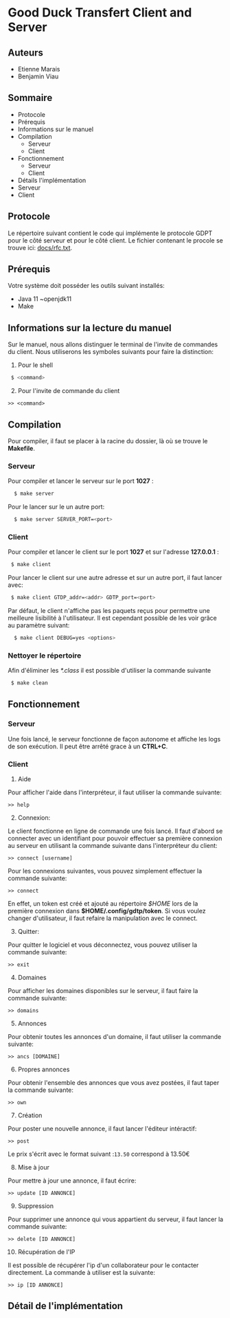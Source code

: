 # Good Duck Transfert Client and Server

## Auteurs
* Etienne Marais
* Benjamin Viau

## Sommaire

 - Protocole
 - Prérequis
 - Informations sur le manuel
 - Compilation
    - Serveur
    - Client
 - Fonctionnement
    - Serveur
    - Client
 - Détails l'implémentation
  - Serveur
  - Client

## Protocole
Le répertoire suivant contient le code qui implémente le protocole GDPT pour le côté serveur et pour le côté client.
Le fichier contenant le procole se trouve ici: [docs/rfc.txt](docs/rfc.txt).

## Prérequis

Votre système doit posséder les outils suivant installés:
- Java 11 ~openjdk11
- Make

## Informations sur la lecture du manuel

Sur le manuel, nous allons distinguer le terminal de l'invite de commandes du client. Nous utiliserons les symboles suivants
pour faire la distinction:
1. Pour le shell

```sh
 $ <command>
```

2. Pour l'invite de commande du client
```
>> <command>
```

## Compilation

Pour compiler, il faut se placer à la racine du dossier, là où se trouve le **Makefile**.


### Serveur

Pour compiler et lancer le serveur sur le port **1027** :
```sh
  $ make server
```
Pour le lancer sur le un autre port:
```sh
  $ make server SERVER_PORT=<port>
```

### Client

Pour compiler et lancer le client sur le port **1027** et sur l'adresse **127.0.0.1** :
```sh
 $ make client
```
Pour lancer le client sur une autre adresse et sur un autre port, il faut lancer avec:
```sh
 $ make client GTDP_addr=<addr> GDTP_port=<port>
```

Par défaut, le client n'affiche pas les paquets reçus pour permettre une meilleure lisibilité
à l'utilisateur. Il est cependant possible de les voir grâce au paramètre suivant:
```sh
  $ make client DEBUG=yes <options>
```

### Nettoyer le répertoire

Afin d'éliminer les *\*.class* il est possible d'utiliser la commande suivante
```sh
 $ make clean
```

## Fonctionnement

### Serveur

Une fois lancé, le serveur fonctionne de façon autonome et affiche les logs
de son exécution. Il peut être arrêté grace à un **CTRL+C**.

### Client

1. Aide

Pour afficher l'aide dans l'interpréteur, il faut utiliser la commande suivante:
```
>> help
```

2. Connexion:

Le client fonctionne en ligne de commande une fois lancé. Il faut d'abord se connecter
avec un identifiant pour pouvoir effectuer sa première connexion au serveur en utilisant
la commande suivante dans l'interpréteur du client:
```
>> connect [username]
```
Pour les connexions suivantes, vous pouvez simplement effectuer la commande suivante:
```
>> connect
```
En effet, un token est créé et ajouté au répertoire *\$HOME* lors de la première connexion
dans **\$HOME/.config/gdtp/token**. Si vous voulez changer d'utilisateur, il faut refaire
la manipulation avec le connect.

3. Quitter:

Pour quitter le logiciel et vous déconnectez, vous pouvez utiliser la commande suivante:
```
>> exit
```

4. Domaines

Pour afficher les domaines disponibles sur le serveur, il faut faire la commande suivante:
```
>> domains
```

5. Annonces

Pour obtenir toutes les annonces d'un domaine, il faut utiliser la commande suivante:
```
>> ancs [DOMAINE]
```

6. Propres annonces

Pour obtenir l'ensemble des annonces que vous avez postées, il faut taper la commande suivante:
```
>> own
```

7. Création

Pour poster une nouvelle annonce, il faut lancer l'éditeur intéractif:
```
>> post
```
Le prix s'écrit avec le format suivant :`13.50` correspond à 13.50€

8. Mise à jour

Pour mettre à jour une annonce, il faut écrire:
```
>> update [ID ANNONCE]
```

9. Suppression

Pour supprimer une annonce qui vous appartient du serveur, il faut lancer la commande suivante:
 ```
 >> delete [ID ANNONCE]
 ```

10. Récupération de l'IP

Il est possible de récupérer l'ip d'un collaborateur pour le contacter directement.
La commande à utiliser est la suivante:
```
>> ip [ID ANNONCE]
```

## Détail de l'implémentation

